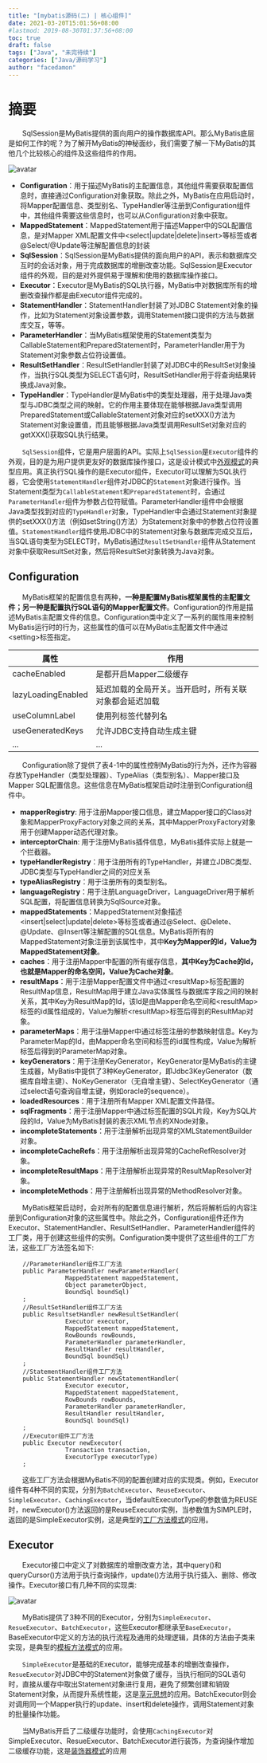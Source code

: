 ```yaml
---
title: "[mybatis源码(二) | 核心组件]"
date: 2021-03-20T15:01:56+08:00
#lastmod: 2019-08-30T01:37:56+08:00
toc: true
draft: false
tags: ["Java", "未完待续"]
categories: ["Java/源码学习"]
author: "facedamon"
---
```


# 摘要

&emsp;&emsp;SqlSession是MyBatis提供的面向用户的操作数据库API。那么MyBatis底层是如何工作的呢？为了解开MyBatis的神秘面纱，我们需要了解一下MyBatis的其他几个比较核心的组件及这些组件的作用。

![avatar](https://cdn.jsdelivr.net/gh/facedamon/markdownps2@master/mybatis/epub_27563388_132.jpg)

- **Configuration**：用于描述MyBatis的主配置信息，其他组件需要获取配置信息时，直接通过Configuration对象获取。除此之外，MyBatis在应用启动时，将Mapper配置信息、类型别名、TypeHandler等注册到Configuration组件中，其他组件需要这些信息时，也可以从Configuration对象中获取。
- **MappedStatement**：MappedStatement用于描述Mapper中的SQL配置信息，是对Mapper XML配置文件中<select|update|delete|insert>等标签或者@Select/@Update等注解配置信息的封装
- **SqlSession**：SqlSession是MyBatis提供的面向用户的API，表示和数据库交互时的会话对象，用于完成数据库的增删改查功能。SqlSession是Executor组件的外观，目的是对外提供易于理解和使用的数据库操作接口。
- **Executor**：Executor是MyBatis的SQL执行器，MyBatis中对数据库所有的增删改查操作都是由Executor组件完成的。
- **StatementHandler**：StatementHandler封装了对JDBC Statement对象的操作，比如为Statement对象设置参数，调用Statement接口提供的方法与数据库交互，等等。
- **ParameterHandler**：当MyBatis框架使用的Statement类型为CallableStatement和PreparedStatement时，ParameterHandler用于为Statement对象参数占位符设置值。
- **ResultSetHandler**：ResultSetHandler封装了对JDBC中的ResultSet对象操作，当执行SQL类型为SELECT语句时，ResultSetHandler用于将查询结果转换成Java对象。
- **TypeHandler**：TypeHandler是MyBatis中的类型处理器，用于处理Java类型与JDBC类型之间的映射。它的作用主要体现在能够根据Java类型调用PreparedStatement或CallableStatement对象对应的setXXX()方法为Statement对象设置值，而且能够根据Java类型调用ResultSet对象对应的getXXX()获取SQL执行结果。

&emsp;&emsp;`SqlSession`组件，它是用户层面的API。实际上`SqlSession`是`Executor`组件的外观，目的是为用户提供更友好的数据库操作接口，这是设计模式中[外观模式](http://facedamon.github.io/post/design-patterns/%E7%BB%93%E6%9E%84/%E5%A4%96%E8%A7%82%E6%A8%A1%E5%BC%8F)的典型应用。真正执行SQL操作的是Executor组件，Executor可以理解为SQL执行器，它会使用`StatementHandler`组件对JDBC的`Statement`对象进行操作。当Statement类型为`CallableStatement`和`PreparedStatement`时，会通过`ParameterHandler`组件为参数占位符赋值。ParameterHandler组件中会根据Java类型找到对应的`TypeHandler`对象，TypeHandler中会通过Statement对象提供的setXXX()方法（例如setString()方法）为Statement对象中的参数占位符设置值。`StatementHandler`组件使用JDBC中的Statement对象与数据库完成交互后，当SQL语句类型为SELECT时，MyBatis通过`ResultSetHandler`组件从Statement对象中获取ResultSet对象，然后将ResultSet对象转换为Java对象。

## Configuration

&emsp;&emsp;MyBatis框架的配置信息有两种，**一种是配置MyBatis框架属性的主配置文件；另一种是配置执行SQL语句的Mapper配置文件**。Configuration的作用是描述MyBatis主配置文件的信息。Configuration类中定义了一系列的属性用来控制MyBatis运行时的行为，这些属性的值可以在MyBatis主配置文件中通过\<setting\>标签指定。

|属性|作用|
|---|---|
|cacheEnabled|是都开启Mapper二级缓存|
|lazyLoadingEnabled|延迟加载的全局开关。当开启时，所有关联对象都会延迟加载|
|useColumnLabel|使用列标签代替列名|
|useGeneratedKeys|允许JDBC支持自动生成主键|
|...|...|

&emsp;&emsp;Configuration除了提供了表4-1中的属性控制MyBatis的行为外，还作为容器存放TypeHandler（类型处理器）、TypeAlias（类型别名）、Mapper接口及Mapper SQL配置信息。这些信息在MyBatis框架启动时注册到Configuration组件中。

- **mapperRegistry**: 用于注册Mapper接口信息，建立Mapper接口的Class对象和MapperProxyFactory对象之间的关系，其中MapperProxyFactory对象用于创建Mapper动态代理对象。
- **interceptorChain**: 用于注册MyBatis插件信息，MyBatis插件实际上就是一个拦截器。
- **typeHandlerRegistry**：用于注册所有的TypeHandler，并建立JDBC类型、JDBC类型与TypeHandler之间的对应关系
- **typeAliasRegistry**：用于注册所有的类型别名。
- **languageRegistry**：用于注册LanguageDriver，LanguageDriver用于解析SQL配置，将配置信息转换为SqlSource对象。
- **mappedStatements**：MappedStatement对象描述\<insert|select|update|delete\>等标签或者通过@Select、@Delete、@Update、@Insert等注解配置的SQL信息。MyBatis将所有的MappedStatement对象注册到该属性中，其中**Key为Mapper的Id，Value为MappedStatement对象**。
- **caches**：用于注册Mapper中配置的所有缓存信息，**其中Key为Cache的Id，也就是Mapper的命名空间，Value为Cache对象**。
- **resultMaps**：用于注册Mapper配置文件中通过\<resultMap\>标签配置的ResultMap信息，ResultMap用于建立Java实体属性与数据库字段之间的映射关系，其中Key为ResultMap的Id，该Id是由Mapper命名空间和\<resultMap\>标签的id属性组成的，Value为解析\<resultMap\>标签后得到的ResultMap对象。
- **parameterMaps**：用于注册Mapper中通过<parameterMap>标签注册的参数映射信息。Key为ParameterMap的Id，由Mapper命名空间和<parameterMap>标签的id属性构成，Value为解析<parameterMap>标签后得到的ParameterMap对象。
- **keyGenerators**：用于注册KeyGenerator，KeyGenerator是MyBatis的主键生成器，MyBatis中提供了3种KeyGenerator，即Jdbc3KeyGenerator（数据库自增主键）、NoKeyGenerator（无自增主键）、SelectKeyGenerator（通过select语句查询自增主键，例如oracle的sequence）。
- **loadedResources**：用于注册所有Mapper XML配置文件路径。
- **sqlFragments**：用于注册Mapper中通过<sql>标签配置的SQL片段，Key为SQL片段的Id，Value为MyBatis封装的表示XML节点的XNode对象。
- **incompleteStatements**：用于注册解析出现异常的XMLStatementBuilder对象。
- **incompleteCacheRefs**：用于注册解析出现异常的CacheRefResolver对象。
- **incompleteResultMaps**：用于注册解析出现异常的ResultMapResolver对象。
- **incompleteMethods**：用于注册解析出现异常的MethodResolver对象。

&emsp;&emsp;MyBatis框架启动时，会对所有的配置信息进行解析，然后将解析后的内容注册到Configuration对象的这些属性中。除此之外，Configuration组件还作为Executor、StatementHandler、ResultSetHandler、ParameterHandler组件的工厂类，用于创建这些组件的实例。Configuration类中提供了这些组件的工厂方法，这些工厂方法签名如下:

        //ParameterHandler组件工厂方法
        public ParameterHandler newParameterHandler(
                    MappedStatement mappedStatement, 
                    Object parameterObject, 
                    BoundSql boundSql)
        ;
        //ResultSetHandler组件工厂方法
        public ResultsetHandler newResultSetHandler(
                    Executor executor, 
                    MappedStatement mappedStatement, 
                    RowBounds rowBounds, 
                    ParameterHandler parameterHandler, 
                    ResultHandler resultHandler, 
                    BoundSql boundSql)
        ;
        //StatementHandler组件工厂方法
        public StatementHandler newStatementHandler(
                    Executor executor, 
                    MappedStatement mappedStatement, 
                    RowBounds rowBounds, 
                    ParameterHandler parameterHandler, 
                    ResultHandler resultHandler, 
                    BoundSql boundSql)
        ;
        //Executor组件工厂方法
        public Executor newExecutor(
                    Transaction transaction, 
                    ExecutorType executorType)
        ;

&emsp;&emsp;这些工厂方法会根据MyBatis不同的配置创建对应的实现类。例如，Executor组件有4种不同的实现，分别为`BatchExecutor`、`ReuseExecutor`、`SimpleExecutor`、`CachingExecutor`，当defaultExecutorType的参数值为REUSE时，newExecutor()方法返回的是ReuseExecutor实例，当参数值为SIMPLE时，返回的是SimpleExecutor实例，这是典型的[工厂方法模式](http://facedamon.github.io/post/design-patterns/%E5%88%9B%E5%BB%BA/%E5%B7%A5%E5%8E%82%E6%A8%A1%E5%BC%8F)的应用。

## Executor

&emsp;&emsp;Executor接口中定义了对数据库的增删改查方法，其中query()和queryCursor()方法用于执行查询操作，update()方法用于执行插入、删除、修改操作。Executor接口有几种不同的实现类:

![avatar](https://cdn.jsdelivr.net/gh/facedamon/markdownps2@master/mybatis/epub_27563388_141.jpg)

&emsp;&emsp;MyBatis提供了3种不同的Executor，分别为`SimpleExecutor`、`ResueExecutor`、`BatchExecutor`，这些Executor都继承至`BaseExecutor`，BaseExecutor中定义的方法的执行流程及通用的处理逻辑，具体的方法由子类来实现，是典型的[模板方法模式](http://facedamon.github.io/post/design-patterns/%E8%A1%8C%E4%B8%BA/%E6%A8%A1%E6%9D%BF%E6%A8%A1%E5%BC%8F)的应用。

&emsp;&emsp;`SimpleExecutor`是基础的Executor，能够完成基本的增删改查操作，`ResueExecutor`对JDBC中的Statement对象做了缓存，当执行相同的SQL语句时，直接从缓存中取出Statement对象进行复用，避免了频繁创建和销毁Statement对象，从而提升系统性能，这是[享元思想](http://facedamon.github.io/post/design-patterns/%E8%A1%8C%E4%B8%BA/%E6%A8%A1%E6%9D%BF%E6%A8%A1%E5%BC%8F)的应用。BatchExecutor则会对调用同一个Mapper执行的update、insert和delete操作，调用Statement对象的批量操作功能。

&emsp;&emsp;当MyBatis开启了二级缓存功能时，会使用`CachingExecutor`对SimpleExecutor、ResueExecutor、BatchExecutor进行装饰，为查询操作增加二级缓存功能，这是[装饰器模式](http://facedamon.github.io/post/design-patterns/%E7%BB%93%E6%9E%84/%E8%A3%85%E9%A5%B0%E5%99%A8%E6%A8%A1%E5%BC%8F/)的应用